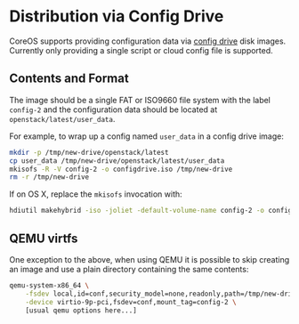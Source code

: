 # Distribution via Config Drive

CoreOS supports providing configuration data via [config drive][config-drive]
disk images. Currently only providing a single script or cloud config file is
supported.

[config-drive]: http://docs.openstack.org/user-guide/content/enable_config_drive.html#config_drive_contents

## Contents and Format

The image should be a single FAT or ISO9660 file system with the label
`config-2` and the configuration data should be located at
`openstack/latest/user_data`.

For example, to wrap up a config named `user_data` in a config drive image:

```sh
mkdir -p /tmp/new-drive/openstack/latest
cp user_data /tmp/new-drive/openstack/latest/user_data
mkisofs -R -V config-2 -o configdrive.iso /tmp/new-drive
rm -r /tmp/new-drive
```

If on OS X, replace the `mkisofs` invocation with:

```sh
hdiutil makehybrid -iso -joliet -default-volume-name config-2 -o configdrive.iso /tmp/new-drive
```

## QEMU virtfs

One exception to the above, when using QEMU it is possible to skip creating an
image and use a plain directory containing the same contents:

```sh
qemu-system-x86_64 \
    -fsdev local,id=conf,security_model=none,readonly,path=/tmp/new-drive \
    -device virtio-9p-pci,fsdev=conf,mount_tag=config-2 \
    [usual qemu options here...]
```

